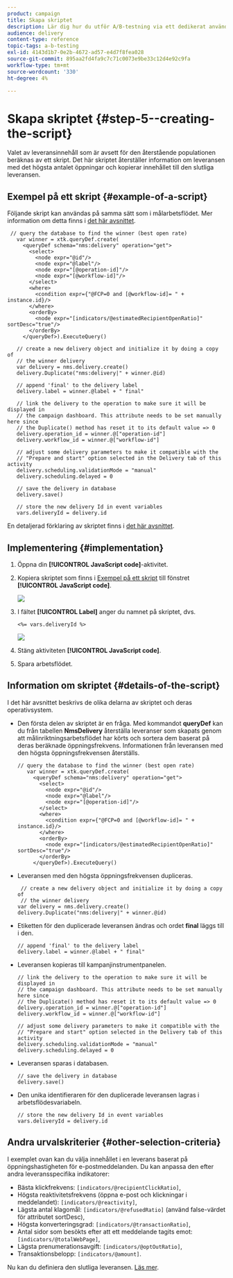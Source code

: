 ```yaml
---
product: campaign
title: Skapa skriptet
description: Lär dig hur du utför A/B-testning via ett dedikerat användningsfall.
audience: delivery
content-type: reference
topic-tags: a-b-testing
exl-id: 4143d1b7-0e2b-4672-ad57-e4d7f8fea028
source-git-commit: 895aa2fd4fa9c7c71c0073e9be33c12d4e92c9fa
workflow-type: tm+mt
source-wordcount: '330'
ht-degree: 4%

---
```


# Skapa skriptet {#step-5--creating-the-script}

Valet av leveransinnehåll som är avsett för den återstående populationen beräknas av ett skript. Det här skriptet återställer information om leveransen med det högsta antalet öppningar och kopierar innehållet till den slutliga leveransen.

## Exempel på ett skript {#example-of-a-script}

Följande skript kan användas på samma sätt som i målarbetsflödet. Mer information om detta finns i [det här avsnittet](#implementation).

```
 // query the database to find the winner (best open rate)
   var winner = xtk.queryDef.create(
     <queryDef schema="nms:delivery" operation="get">
       <select>
         <node expr="@id"/>
         <node expr="@label"/>
         <node expr="[@operation-id]"/>
         <node expr="[@workflow-id]"/>
       </select>
       <where>
         <condition expr={"@FCP=0 and [@workflow-id]= " + instance.id}/>
       </where>
       <orderBy>
         <node expr="[indicators/@estimatedRecipientOpenRatio]" sortDesc="true"/>
       </orderBy>
     </queryDef>).ExecuteQuery()
   
   // create a new delivery object and initialize it by doing a copy of
   // the winner delivery
   var delivery = nms.delivery.create()
   delivery.Duplicate("nms:delivery|" + winner.@id)

   // append 'final' to the delivery label
   delivery.label = winner.@label + " final"

   // link the delivery to the operation to make sure it will be displayed in
   // the campaign dashboard. This attribute needs to be set manually here since 
   // the Duplicate() method has reset it to its default value => 0
   delivery.operation_id = winner.@["operation-id"]
   delivery.workflow_id = winner.@["workflow-id"]

   // adjust some delivery parameters to make it compatible with the 
   // "Prepare and start" option selected in the Delivery tab of this activity
   delivery.scheduling.validationMode = "manual"
   delivery.scheduling.delayed = 0
 
   // save the delivery in database
   delivery.save()
 
   // store the new delivery Id in event variables
   vars.deliveryId = delivery.id
```

En detaljerad förklaring av skriptet finns i [det här avsnittet](#details-of-the-script).

## Implementering {#implementation}

1. Öppna din **[!UICONTROL JavaScript code]**-aktivitet.
1. Kopiera skriptet som finns i [Exempel på ett skript](#example-of-a-script) till fönstret **[!UICONTROL JavaScript code]**.

   ![](assets/use_case_abtesting_configscript_002.png)

1. I fältet **[!UICONTROL Label]** anger du namnet på skriptet, dvs.

   ```
   <%= vars.deliveryId %>
   ```

   ![](assets/use_case_abtesting_configscript_003.png)

1. Stäng aktiviteten **[!UICONTROL JavaScript code]**.
1. Spara arbetsflödet.

## Information om skriptet {#details-of-the-script}

I det här avsnittet beskrivs de olika delarna av skriptet och deras operativsystem.

* Den första delen av skriptet är en fråga. Med kommandot **queryDef** kan du från tabellen **NmsDelivery** återställa leveranser som skapats genom att målinriktningsarbetsflödet har körts och sortera dem baserat på deras beräknade öppningsfrekvens. Informationen från leveransen med den högsta öppningsfrekvensen återställs.

   ```
   // query the database to find the winner (best open rate)
      var winner = xtk.queryDef.create(
        <queryDef schema="nms:delivery" operation="get">
          <select>
            <node expr="@id"/>
            <node expr="@label"/>
            <node expr="[@operation-id]"/>
          </select>
          <where>
            <condition expr={"@FCP=0 and [@workflow-id]= " + instance.id}/>
          </where>
          <orderBy>
            <node expr="[indicators/@estimatedRecipientOpenRatio]" sortDesc="true"/>
          </orderBy>
        </queryDef>).ExecuteQuery()
   ```

* Leveransen med den högsta öppningsfrekvensen dupliceras.

   ```
    // create a new delivery object and initialize it by doing a copy of
    // the winner delivery
   var delivery = nms.delivery.create()
   delivery.Duplicate("nms:delivery|" + winner.@id)
   ```

* Etiketten för den duplicerade leveransen ändras och ordet **final** läggs till i den.

   ```
   // append 'final' to the delivery label
   delivery.label = winner.@label + " final"
   ```

* Leveransen kopieras till kampanjinstrumentpanelen.

   ```
   // link the delivery to the operation to make sure it will be displayed in
   // the campaign dashboard. This attribute needs to be set manually here since 
   // the Duplicate() method has reset it to its default value => 0
   delivery.operation_id = winner.@["operation-id"]
   delivery.workflow_id = winner.@["workflow-id"]
   ```

   ```
   // adjust some delivery parameters to make it compatible with the 
   // "Prepare and start" option selected in the Delivery tab of this activity
   delivery.scheduling.validationMode = "manual"
   delivery.scheduling.delayed = 0
   ```

* Leveransen sparas i databasen.

   ```
   // save the delivery in database
   delivery.save()
   ```

* Den unika identifieraren för den duplicerade leveransen lagras i arbetsflödesvariabeln.

   ```
   // store the new delivery Id in event variables
   vars.deliveryId = delivery.id
   ```

## Andra urvalskriterier {#other-selection-criteria}

I exemplet ovan kan du välja innehållet i en leverans baserat på öppningshastigheten för e-postmeddelanden. Du kan anpassa den efter andra leveransspecifika indikatorer:

* Bästa klickfrekvens: `[indicators/@recipientClickRatio]`,
* Högsta reaktivitetsfrekvens (öppna e-post och klickningar i meddelandet): `[indicators/@reactivity]`,
* Lägsta antal klagomål: `[indicators/@refusedRatio]` (använd false-värdet för attributet sortDesc),
* Högsta konverteringsgrad: `[indicators/@transactionRatio]`,
* Antal sidor som besökts efter att ett meddelande tagits emot: `[indicators/@totalWebPage]`,
* Lägsta prenumerationsavgift: `[indicators/@optOutRatio]`,
* Transaktionsbelopp: `[indicators/@amount]`.

Nu kan du definiera den slutliga leveransen. [Läs mer](a-b-testing-uc-final-delivery.md).
